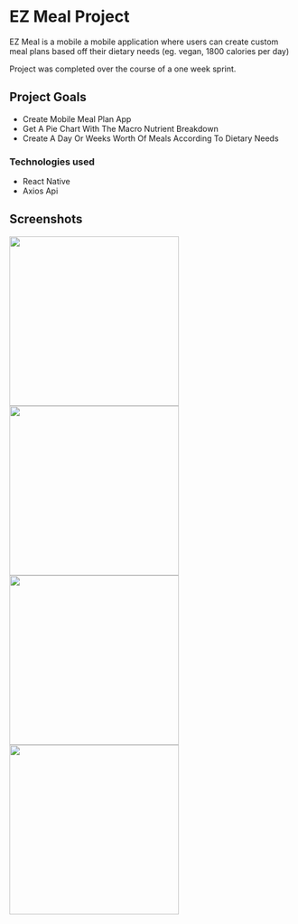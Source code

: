 # EZ Meal Project

EZ Meal is a mobile a mobile application where users can create custom meal plans based off their dietary needs (eg. vegan, 1800 calories per day)

Project was completed over the course of a one week sprint.

## Project Goals
 - Create Mobile Meal Plan App
 - Get A Pie Chart With The Macro Nutrient Breakdown
 - Create A Day Or Weeks Worth Of Meals According To Dietary Needs

### Technologies used
- React Native
- Axios Api

## Screenshots 
<img src="https://i.imgur.com/JNRWPEB.jpg" width="300">
<img src="https://i.imgur.com/I756qyr.jpg" width="300">
<img src="https://i.imgur.com/jRte1kr.png" width="300">
<img src="https://i.imgur.com/6OdRC1e.png" width="300">